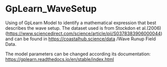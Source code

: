 # GpLearn_WaveSetup
Using of GpLearn Model to identify a mathematical expression that best describes the wave setup. The dataset used is from Stockdon et al.(2006) (https://www.sciencedirect.com/science/article/pii/S0378383906000044) and can be found in https://coastalhub.science/data /Wave Runup Field Data.

The model parameters can be changed according its documentation: https://gplearn.readthedocs.io/en/stable/index.html
